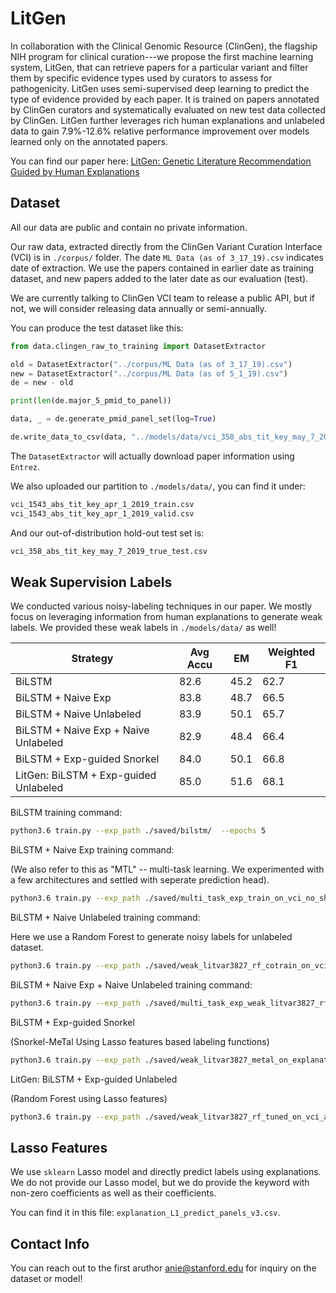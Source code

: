 # LitGen

In collaboration with the Clinical Genomic Resource (ClinGen), the flagship NIH program for clinical curation---we propose the first machine learning system, LitGen, that can retrieve papers for a particular variant and filter them by specific evidence types used by curators to assess for pathogenicity. LitGen uses semi-supervised deep learning to predict the type of evidence provided by each paper. It is trained on papers annotated by ClinGen curators and systematically evaluated on new test data collected by ClinGen. LitGen further leverages rich human explanations and unlabeled data to gain 7.9%-12.6% relative performance improvement over models learned only on the annotated papers.

You can find our paper here: [LitGen: Genetic Literature Recommendation Guided by Human Explanations
](https://arxiv.org/abs/1909.10699)

## Dataset

All our data are public and contain no private information. 

Our raw data, extracted directly from the ClinGen Variant Curation Interface (VCI) is 
in `./corpus/` folder. The date `ML Data (as of 3_17_19).csv` indicates date of extraction.
We use the papers contained in earlier date as training dataset, and new papers added to the later date
as our evaluation (test).

We are currently talking to ClinGen VCI team to release a public API, but if not, we will consider
releasing data annually or semi-annually.

You can produce the test dataset like this:

```python
from data.clingen_raw_to_training import DatasetExtractor

old = DatasetExtractor("../corpus/ML Data (as of 3_17_19).csv")
new = DatasetExtractor("../corpus/ML Data (as of 5_1_19).csv")
de = new - old

print(len(de.major_5_pmid_to_panel))

data, _ = de.generate_pmid_panel_set(log=True)

de.write_data_to_csv(data, "../models/data/vci_358_abs_tit_key_may_7_2019_true_test.csv")
```  

The `DatasetExtractor` will actually download paper information using `Entrez`.

We also uploaded our partition to `./models/data/`, you can find it under:

```bash
vci_1543_abs_tit_key_apr_1_2019_train.csv
vci_1543_abs_tit_key_apr_1_2019_valid.csv
```

And our out-of-distribution hold-out test set is:

```bash
vci_358_abs_tit_key_may_7_2019_true_test.csv
```

## Weak Supervision Labels

We conducted various noisy-labeling techniques in our paper. We mostly focus on
leveraging information from human explanations to generate weak labels. 
We provided these weak labels in `./models/data/` as well!

| Strategy                              | Avg Accu | EM   | Weighted F1 |
| ------------------------------------- | -------- | ---- | ----------- |
| BiLSTM                                | 82.6     | 45.2 | 62.7        |
| BiLSTM + Naive Exp                    | 83.8     | 48.7 | 66.5        |
| BiLSTM + Naive Unlabeled              | 83.9     | 50.1 | 65.7        |
| BiLSTM + Naive Exp + Naive Unlabeled  | 82.9     | 48.4 | 66.4        |
| BiLSTM + Exp-guided Snorkel           | 84.0     | 50.1 | 66.8        |
| LitGen: BiLSTM + Exp-guided Unlabeled | 85.0     | 51.6 | 68.1        |

BiLSTM training command:

```bash
python3.6 train.py --exp_path ./saved/bilstm/  --epochs 5
```

BiLSTM + Naive Exp training command:

(We also refer to this as "MTL" -- multi-task learning. We experimented with a few architectures
and settled with seperate prediction head).

```bash
python3.6 train.py --exp_path ./saved/multi_task_exp_train_on_vci_no_share_decoder_aug5_2019_run3/ --epochs 5 --multi_task_data_path ./data/explanations_5panels_shuffled.csv
```

BiLSTM + Naive Unlabeled training command:

Here we use a Random Forest to generate noisy labels for unlabeled dataset.

```bash
python3.6 train.py --exp_path ./saved/weak_litvar3827_rf_cotrain_on_vci_aug5/  --weak_data_path ./data/litvar_3827_abs_tit_key_may_31_2019_random_forest_cotrain_on_vci.csv --weak_vocab --weak_loss_scale 0.3 --epochs 5

```

BiLSTM + Naive Exp + Naive Unlabeled training command:

```bash
python3.6 train.py --exp_path ./saved/multi_task_exp_weak_litvar3827_rf_cotrain_on_vci_aug5/  --weak_data_path ./data/litvar_3827_abs_tit_key_may_31_2019_random_forest_cotrain_on_vci.csv --weak_vocab --weak_loss_scale 0.3 --epochs 5 --mtl_loss_scale 0.3 --multi_task_data_path ./data/explanations_5panels_shuffled.csv --mtl_first
```

BiLSTM + Exp-guided Snorkel

(Snorkel-MeTal Using Lasso features based labeling functions)

```bash
python3.6 train.py --exp_path ./saved/weak_litvar3827_metal_on_explanations_may31_2019/  --weak_data_path ./data/litvar_3827_abs_tit_key_may_31_2019_metal_on_explanations.csv --weak_vocab --weak_loss_scale 0.3 --epochs 5
```

LitGen: BiLSTM + Exp-guided Unlabeled

(Random Forest using Lasso features)

```bash
python3.6 train.py --exp_path ./saved/weak_litvar3827_rf_tuned_on_vci_aug5_2019/  --weak_data_path ./data/litvar_3827_abs_tit_key_may_31_2019_random_forest_tuned_on_vci.csv --weak_vocab --weak_loss_scale 0.3 --epochs 5
```

## Lasso Features

We use `sklearn` Lasso model and directly predict labels using explanations. We do not provide our Lasso model, but we do provide the keyword with non-zero coefficients
as well as their coefficients.

You can find it in this file: `explanation_L1_predict_panels_v3.csv`.

## Contact Info

You can reach out to the first aruthor anie@stanford.edu for inquiry on the dataset or model!
